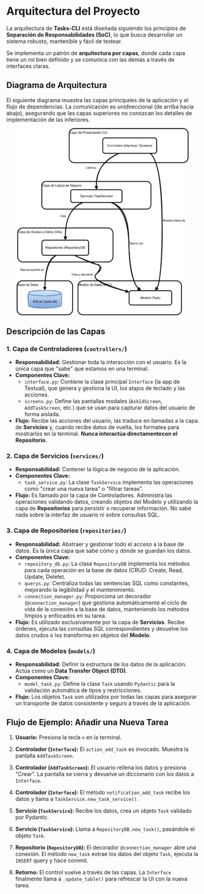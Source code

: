 # Arquitectura del Proyecto

La arquitectura de **Tasks-CLI** está diseñada siguiendo los principios de
**Separación de Responsabilidades (SoC)**, lo que busca desarrollar un  sistema
robusto, mantenible y fácil de testear.

Se implementa un patrón de **arquitectura por capas**, donde cada capa tiene un
rol bien definido y se comunica con las demás a través de interfaces claras.

## Diagrama de Arquitectura

El siguiente diagrama muestra las capas principales de la aplicación y el flujo
de dependencias. La comunicación es unidireccional (de arriba hacia abajo),
asegurando que las capas superiores no conozcan los detalles de implementación
de las inferiores.



<p align="center">
    <img src="../images/arquitectura.svg"
        alt="Diagrama UML Task"
        width="450" align="center"/>
</p>



## Descripción de las Capas

### 1. Capa de Controladores (`controllers/`)

*   **Responsabilidad:** Gestionar toda la interacción con el usuario.
Es la única capa que "sabe" que estamos en una terminal.
*   **Componentes Clave:**
    *   `interface.py`: Contiene la clase principal `Interface` (la app de Textual),
    que genera y gestiona la UI, los atajos de teclado y las acciones.
    *   `screens.py`: Define las pantallas modales (`AskIdScreen`, `AddTaskScreen`, etc.)
    que se usan para capturar datos del usuario de forma aislada.
*   **Flujo:** Recibe las acciones del usuario, las traduce en llamadas a la capa
de **Servicios** y, cuando recibe datos de vuelta, los formatea para mostrarlos
en la terminal. **Nunca interactúa directamentecon el Repositorio.**

### 2. Capa de Servicios (`services/`)

*   **Responsabilidad:** Contener la lógica de negocio de la aplicación.
*   **Componentes Clave:**
    *   `task_service.py`: La clase `TaskService` implementa las operaciones
    como "crear una nueva tarea" o "filtrar tareas".
*   **Flujo:** Es llamado por la capa de Controladores. Administra las operaciones
validando datos, creando objetos del Modelo y utilizando la capa de **Repositorios**
para persistir o recuperar información. No sabe nada sobre la interfaz de
usuario ni sobre consultas SQL.

### 3. Capa de Repositorios (`repositories/`)

*   **Responsabilidad:** Abstraer y gestionar todo el acceso a la base de datos.
Es la única capa que sabe cómo y dónde se guardan los datos.
*   **Componentes Clave:**
    *   `repository_db.py`: La clase `RepositoryDB` implementa los métodos para
    cada operación en la base de datos (CRUD: Create, Read, Update, Delete).
    *   `querys.py`: Centraliza todas las sentencias SQL como constantes,
    mejorando la legibilidad y el mantenimiento.
    *   `connection_manager.py`: Proporciona un decorador (`@connection_manager`)
    que gestiona automáticamente el ciclo de vida de la conexión a la base de
    datos, manteniendo los métodos limpios y enfocados en su tarea.
*   **Flujo:** Es utilizado exclusivamente por la capa de **Servicios**.
Recibe órdenes, ejecuta las consultas SQL correspondientes y devuelve los datos
crudos o los transforma en objetos del **Modelo**.

### 4. Capa de Modelos (`models/`)

*   **Responsabilidad:** Definir la estructura de los datos de la aplicación.
Actúa como un **Data Transfer Object (DTO)**.
*   **Componentes Clave:**
    *   `model_task.py`: Define la clase `Task` usando `Pydantic` para la
    validación automática de tipos y restricciones.
*   **Flujo:** Los objetos `Task` son utilizados por todas las capas para
asegurar un transporte de datos consistente y seguro a través de la aplicación.

## Flujo de Ejemplo: Añadir una Nueva Tarea

1.  **Usuario:** Presiona la tecla `n` en la terminal.

2.  **Controlador (`Interface`):** El `action_add_task` es invocado. Muestra la pantalla `AddTaskScreen`.

3.  **Controlador (`AddTaskScreen`):** El usuario rellena los datos y presiona "Crear". La pantalla se cierra y devuelve un diccionario con los datos a `Interface`.

4.  **Controlador (`Interface`):** El método `notification_add_task` recibe los datos y llama a `TaskService.new_task_service()`.

5.  **Servicio (`TaskService`):** Recibe los datos, crea un objeto `Task` validado por Pydantic.

6.  **Servicio (`TaskService`):** Llama a `RepositoryDB.new_task()`, pasándole el objeto `Task`.

7.  **Repositorio (`RepositoryDB`):** El decorador `@connection_manager` abre una conexión. El método `new_task` extrae los datos del objeto `Task`, ejecuta la `INSERT` query y hace commit.

8.  **Retorno:** El control vuelve a través de las capas. La `Interface`
finalmente llama a `_update_table()` para refrescar la UI con la nueva tarea.
